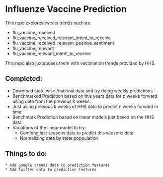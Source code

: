 # Influenze Vaccine Prediction
This repo explores tweets trends such as:
* flu_vaccine_received 
* flu_vaccine_received_relevant_intent_to_receive	
* flu_vaccine_received_relevant_positive_sentiment
* flu_vaccine_relevant
* flu_vaccine_relevant_intent_to_receive

This repo also juxtaposes them with vaccination trends provided by HHS.

    
## Completed:
 * Download state wise /national data and try doing weekly predictions
 * Benchmarked Prediction  based on this years data for p weeks forward using data from the previous k weeks
 * Just using previous k weeks of HHS data to predict n weeks forward in time
 * Benchmark Prediction based on linear models just based on the HHS data 
 * Variations of the linear model to try:
    * Combing last seasons data to predict this seasons data
    * Normalizing data by state poppulation

## Things to do:
    * Add google trends data to prediction features 
    * Add twitter data to prediction features
